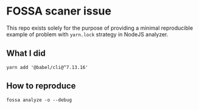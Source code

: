# FOSSA scaner issue

This repo exists solely for the purpose of providing a minimal
reproducible example of problem with `yarn.lock` strategy
in NodeJS analyzer.

## What I did
```
yarn add '@babel/cli@^7.13.16'
```

## How to reproduce
```
fossa analyze -o --debug
```

